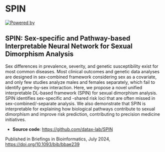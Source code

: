 # SPIN

[![Powered by ](https://img.shields.io/badge/Powered%20by-DataX%20Lab-orange.svg?style=flat&colorA=555&colorB=b42b2c)](https://www.dataxlab.org)

## SPIN: Sex-specific and Pathway-based Interpretable Neural Network for Sexual Dimorphism Analysis

Sex differences in prevalence, severity, and genetic susceptibility exist for most common diseases. Most clinical outcomes and genetic data analyses are designed in sex-combined framework considering sex as a covariate, and only few studies analyze males and females separately, which fail to identify gene-by-sex interaction. Here, we propose a novel unified interpretable DL-based framework (SPIN) for sexual dimorphism analysis. SPIN identifies sex-specific and -shared risk loci that are often missed in sex-combined/-separate analysis. We also demonstrate that SPIN is interpretable for explaining how biological pathways contribute to sexual dimorphism and improve risk prediction, contributing to precision medicine initiatives. 

- **Source code**: https://github.com/datax-lab/SPIN

Published in
Briefings in Bioinformatics, July 2024, https://doi.org/10.1093/bib/bbae239


